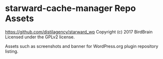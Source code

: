 # starward-cache-manager Repo Assets #
https://github.com/distilagency/starward_wp
Copyright (c) 2017 BirdBrain
Licensed under the GPLv2 license.

Assets such as screenshots and banner for WordPress.org plugin repository listing.